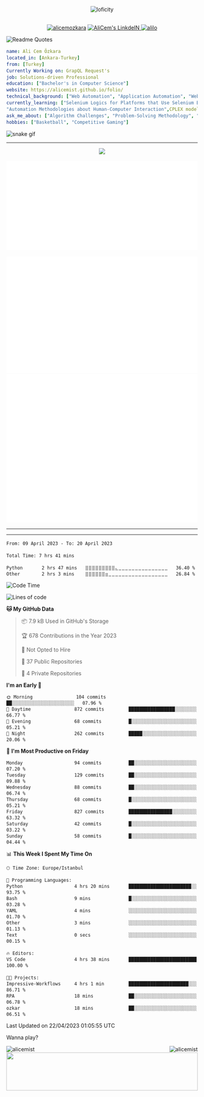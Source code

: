 <p align="center">
<img alt="loficity" width="800px" src="https://github.com/HyunCafe/HyunCafe/raw/main/assests/loficity.gif"</img>
</p>
<p align="center">
<br/>
  <a href="https://www.buymeacoffee.com/alicemozkara"> <img src="https://cdn.buymeacoffee.com/buttons/v2/default-yellow.png" height="50" width="210" alt="alicemozkara" /></a>
<a href="https://www.linkedin.com/in/ali-cem-oz/">
  <img alt="AliCem's LinkdeIN" width="40px" src="https://user-images.githubusercontent.com/43545812/144035037-0f415fc7-9f96-4517-a370-ccc6e78a714b.png" />
  
</a>
<a href="https://www.leetcode.com/alilo" target="blank"><img src="https://raw.githubusercontent.com/rahuldkjain/github-profile-readme-generator/master/src/images/icons/Social/leet-code.svg" alt="alilo"  width="30px" /></a>

<br>
  
</p>

 ![Readme Quotes](https://quotes-github-readme.vercel.app/api?type=horizontal&theme=nord) 
  




```yaml
name: Ali Cem Özkara
located_in: [Ankara-Turkey]
from: [Turkey]
Currently Working on: GrapQL Request's
job: Solutions-driven Professional
education: ["Bachelor's in Computer Science"]
website: https://alicemist.github.io/folio/
technical_background: ["Web Automation", "Application Automation", "Web Technologies", "Cloud Technologies", "NLP Techniques"]
currently_learning: ["Selenium Logics for Platforms that Use Selenium Backend", 
"Automation Methodologies about Human-Computer Interaction",CPLEX modelling]
ask_me_about: ["Algorithm Challenges", "Problem-Solving Methodology", "Python", "Node.js", "React.js", "TypeScript","LeetCode"]
hobbies: ["Basketball", "Competitive Gaming"]
```

![snake gif](https://github.com/alicemist/alicemist/blob/output/github-contribution-grid-snake.svg)
<hr>
<p align="center">
  <img alig src="https://github-profile-trophy.vercel.app/?username=alicemist&column=6&rank=SSS,SS,S,AAA,AA,A,B,C" />
</p>



![Metrics](https://raw.githubusercontent.com/alicemist/alicemist/main/github-metrics.svg)

![Metrics](https://raw.githubusercontent.com/alicemist/alicemist/main/metrics.plugin.habits.charts.svg)
![Metrics](https://raw.githubusercontent.com/alicemist/alicemist/main/metrics.plugin.leetcode.svg)
<hr>

<hr>

<!--START_SECTION:WAKA-->

```text
From: 09 April 2023 - To: 20 April 2023

Total Time: 7 hrs 41 mins

Python       2 hrs 47 mins   ⣿⣿⣿⣿⣿⣿⣿⣿⣿⣄⣀⣀⣀⣀⣀⣀⣀⣀⣀⣀⣀⣀⣀⣀⣀   36.40 %
Other        2 hrs 3 mins    ⣿⣿⣿⣿⣿⣿⣶⣀⣀⣀⣀⣀⣀⣀⣀⣀⣀⣀⣀⣀⣀⣀⣀⣀⣀   26.84 %
```

<!--END_SECTION:WAKA-->
<!--START_SECTION:time-->
![Code Time](http://img.shields.io/badge/Code%20Time-7%20hrs%2041%20mins-blue)

![Lines of code](https://img.shields.io/badge/From%20Hello%20World%20I%27ve%20Written-50.0%20thousand%20lines%20of%20code-blue)

**🐱 My GitHub Data** 

> 📦 7.9 kB Used in GitHub's Storage 
 > 
> 🏆 678 Contributions in the Year 2023
 > 
> 🚫 Not Opted to Hire
 > 
> 📜 37 Public Repositories 
 > 
> 🔑 4 Private Repositories 
 > 
**I'm an Early 🐤** 

```text
🌞 Morning                104 commits         ██░░░░░░░░░░░░░░░░░░░░░░░   07.96 % 
🌆 Daytime                872 commits         █████████████████░░░░░░░░   66.77 % 
🌃 Evening                68 commits          █░░░░░░░░░░░░░░░░░░░░░░░░   05.21 % 
🌙 Night                  262 commits         █████░░░░░░░░░░░░░░░░░░░░   20.06 % 
```
📅 **I'm Most Productive on Friday** 

```text
Monday                   94 commits          ██░░░░░░░░░░░░░░░░░░░░░░░   07.20 % 
Tuesday                  129 commits         ██░░░░░░░░░░░░░░░░░░░░░░░   09.88 % 
Wednesday                88 commits          ██░░░░░░░░░░░░░░░░░░░░░░░   06.74 % 
Thursday                 68 commits          █░░░░░░░░░░░░░░░░░░░░░░░░   05.21 % 
Friday                   827 commits         ████████████████░░░░░░░░░   63.32 % 
Saturday                 42 commits          █░░░░░░░░░░░░░░░░░░░░░░░░   03.22 % 
Sunday                   58 commits          █░░░░░░░░░░░░░░░░░░░░░░░░   04.44 % 
```


📊 **This Week I Spent My Time On** 

```text
🕑︎ Time Zone: Europe/Istanbul

💬 Programming Languages: 
Python                   4 hrs 20 mins       ███████████████████████░░   93.75 % 
Bash                     9 mins              █░░░░░░░░░░░░░░░░░░░░░░░░   03.28 % 
YAML                     4 mins              ░░░░░░░░░░░░░░░░░░░░░░░░░   01.70 % 
Other                    3 mins              ░░░░░░░░░░░░░░░░░░░░░░░░░   01.13 % 
Text                     0 secs              ░░░░░░░░░░░░░░░░░░░░░░░░░   00.15 % 

🔥 Editors: 
VS Code                  4 hrs 38 mins       █████████████████████████   100.00 % 

🐱‍💻 Projects: 
Impressive-Workflows     4 hrs 1 min         ██████████████████████░░░   86.71 % 
RPA                      18 mins             ██░░░░░░░░░░░░░░░░░░░░░░░   06.78 % 
ozkar                    18 mins             ██░░░░░░░░░░░░░░░░░░░░░░░   06.51 % 
```


 Last Updated on 22/04/2023 01:05:55 UTC
<!--END_SECTION:time-->

Wanna play?
 <div align=center>
  
<img align="left" src="https://github-readme-stats.vercel.app/api/top-langs?username=alicemist&show_icons=true&locale=en&layout=compact" alt="alicemist" />

<img align="right" src="https://github-readme-streak-stats.herokuapp.com/?user=alicemist" alt="alicemist" />
</div>
<div align=center>
  <img  height=100px width= 100% src="https://capsule-render.vercel.app/api?type=waving&color=gradient&height=60&section=footer"/>
</div>

